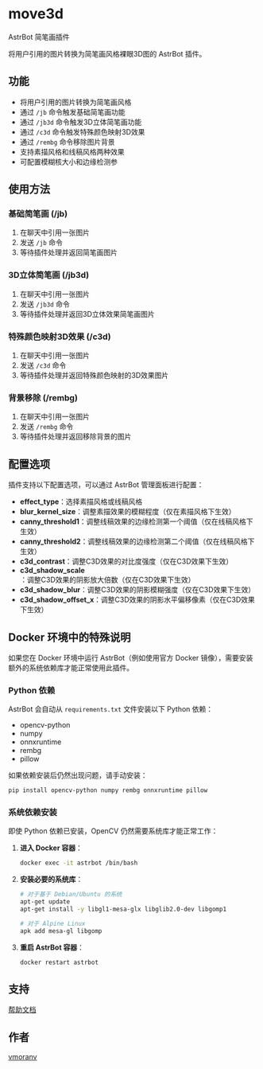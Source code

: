 # move3d

AstrBot 简笔画插件

将用户引用的图片转换为简笔画风格裸眼3D图的 AstrBot 插件。

## 功能

- 将用户引用的图片转换为简笔画风格
- 通过 `/jb` 命令触发基础简笔画功能
- 通过 `/jb3d` 命令触发3D立体简笔画功能
- 通过 `/c3d` 命令触发特殊颜色映射3D效果
- 通过 `/rembg` 命令移除图片背景
- 支持素描风格和线稿风格两种效果
- 可配置模糊核大小和边缘检测参

## 使用方法

### 基础简笔画 (/jb)
1. 在聊天中引用一张图片
2. 发送 `/jb` 命令
3. 等待插件处理并返回简笔画图片

### 3D立体简笔画 (/jb3d)
1. 在聊天中引用一张图片
2. 发送 `/jb3d` 命令
3. 等待插件处理并返回3D立体效果简笔画图片

### 特殊颜色映射3D效果 (/c3d)
1. 在聊天中引用一张图片
2. 发送 `/c3d` 命令
3. 等待插件处理并返回特殊颜色映射的3D效果图片

### 背景移除 (/rembg)
1. 在聊天中引用一张图片
2. 发送 `/rembg` 命令
3. 等待插件处理并返回移除背景的图片

## 配置选项

插件支持以下配置选项，可以通过 AstrBot 管理面板进行配置：

- **effect_type**：选择素描风格或线稿风格
- **blur_kernel_size**：调整素描效果的模糊程度（仅在素描风格下生效）
- **canny_threshold1**：调整线稿效果的边缘检测第一个阈值（仅在线稿风格下生效）
- **canny_threshold2**：调整线稿效果的边缘检测第二个阈值（仅在线稿风格下生效）
- **c3d_contrast**：调整C3D效果的对比度强度（仅在C3D效果下生效）
- **c3d_shadow_scale**：调整C3D效果的阴影放大倍数（仅在C3D效果下生效）
- **c3d_shadow_blur**：调整C3D效果的阴影模糊强度（仅在C3D效果下生效）
- **c3d_shadow_offset_x**：调整C3D效果的阴影水平偏移像素（仅在C3D效果下生效）

## Docker 环境中的特殊说明

如果您在 Docker 环境中运行 AstrBot（例如使用官方 Docker 镜像），需要安装额外的系统依赖库才能正常使用此插件。

### Python 依赖

AstrBot 会自动从 `requirements.txt` 文件安装以下 Python 依赖：
- opencv-python
- numpy
- onnxruntime
- rembg
- pillow

如果依赖安装后仍然出现问题，请手动安装：
```bash
pip install opencv-python numpy rembg onnxruntime pillow
```

### 系统依赖安装

即使 Python 依赖已安装，OpenCV 仍然需要系统库才能正常工作：

1. **进入 Docker 容器**：
   ```bash
   docker exec -it astrbot /bin/bash
   ```

2. **安装必要的系统库**：
   ```bash
   # 对于基于 Debian/Ubuntu 的系统
   apt-get update
   apt-get install -y libgl1-mesa-glx libglib2.0-dev libgomp1
   
   # 对于 Alpine Linux
   apk add mesa-gl libgomp
   ```

3. **重启 AstrBot 容器**：
   ```bash
   docker restart astrbot
   ```

## 支持

[帮助文档](https://astrbot.app)

## 作者

[vmoranv](https://github.com/vmoranv)